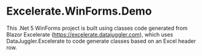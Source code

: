 # Excelerate.WinForms.Demo
This .Net 5 WinForms project is built using classes code generated from Blazor Excelerate (https://excelerate.datajuggler.com), which uses DataJuggler.Excelerate to code generate classes based on an Excel header row.
